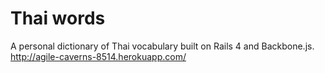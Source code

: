 # Thai words
A personal dictionary of Thai vocabulary built on Rails 4 and Backbone.js.  
http://agile-caverns-8514.herokuapp.com/

